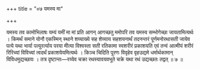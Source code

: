 +++
title = "०७ यमस्य मा"

+++

यमस्य तव कामोभिलाषः यम्यं यमीं मा मां प्रति आगन् आगच्छतु ममोपरि तव यमस्य सम्भोगेच्छा जायतामित्यर्थः । किमर्थं समाने योनौ एकस्मिन् स्थाने शय्याख्ये सह शेय्याय सहशयनार्थं तदनन्तरं पूर्णमनोरथासती जायेव पत्ये यथा भार्या पत्युरर्त्याय परया मीत्या विश्वस्ता सती रतिकामा स्वशरीरं प्रकाशयति एवं तन्वं आत्मीयं शरीरं रिरिच्यां विविच्यां त्वदर्थं प्रकाशयेयमित्यर्थः । किञ्च चिदिति पूरणः विवृहेव वृहउद्यमे धर्मार्थकामान् विविधमुद्यच्छावः । तत्र दृष्टान्तः—रय्येव चक्रा रथस्यावयवभूते चक्रे यथा रथं उद्यच्छतः तद्वत् ॥ ७ ॥